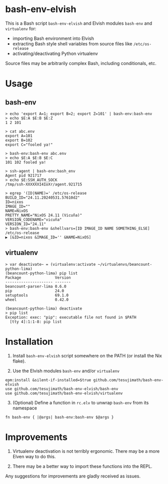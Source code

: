 # bash-env-elvish

This is a Bash script `bash-env-elvish` and Elvish modules `bash-env` and `virtualenv` for:

- importing Bash environment into Elvish
- extracting Bash style shell variables from source files like `/etc/os-release`
- activating/deactivating Python virtualenv

Source files may be arbitrarily complex Bash, including conditionals, etc.

# Usage

## bash-env
```
> echo 'export A=1; export B=2; export Z=101' | bash-env:bash-env
> echo $E:A $E:B $E:Z
1 2 101

> cat abc.env
export A=101
export B=102
export C="fooled ya!"

> bash-env:bash-env abc.env
> echo $E:A $E:B $E:C
101 102 fooled ya!

> ssh-agent | bash-env:bash_env
Agent pid 921717
> echo $E:SSH_AUTH_SOCK
/tmp/ssh-XXXXXXI4IoXr/agent.921715

> egrep '(ID|NAME)=' /etc/os-release
BUILD_ID="24.11.20240531.57610d2"
ID=nixos
IMAGE_ID=""
NAME=NixOS
PRETTY_NAME="NixOS 24.11 (Vicuña)"
VERSION_CODENAME="vicuña"
VERSION_ID="24.11"
> bash-env:bash-env &shellvars=[ID IMAGE_ID NAME SOMETHING_ELSE] /etc/os-release
▶ [&ID=nixos &IMAGE_ID='' &NAME=NixOS]
```

## virtualenv

```
> var deactivate~ = (virtualenv:activate ~/virtualenvs/beancount-python-lima)
(beancount-python-lima) pip list
Package               Version
--------------------- -------
beancount-parser-lima 0.6.0
pip                   24.0
setuptools            69.1.0
wheel                 0.42.0

(beancount-python-lima) deactivate
> pip list
Exception: exec: "pip": executable file not found in $PATH
  [tty 4]:1:1-8: pip list
```

# Installation

1. Install `bash-env-elvish` script somewhere on the PATH (or install the Nix flake).

2. Use the Elvish modules `bash-env` and/or `virtualenv`

```
epm:install &silent-if-installed=$true github.com/tesujimath/bash-env-elvish
use github.com/tesujimath/bash-env-elvish/bash-env
use github.com/tesujimath/bash-env-elvish/virtualenv
```

3. (Optional) Define a function in `rc.elv` to unwrap `bash-env` from its namespace

```
fn bash-env { |@args| bash-env:bash-env $@args }
```

# Improvements

1. Virtualenv deactivation is not terribly ergonomic.  There may be a more Elven way to do this.

2. There may be a better way to import these functions into the REPL.

Any suggestions for improvements are gladly received as issues.
